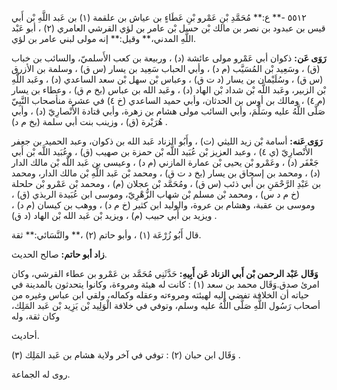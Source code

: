 ٥٥١٢ -** ع:** مُحَمَّدِ بْنِ عَمْرو بْنِ عَطَاءٍ بن عياش بن علقمة (١) بن عَبد اللَّهِ بْن أَبي قيس بن عبدود بن نصر بن مالك بْن حسل بْن عامر بن لؤي القرشي العامري (٢) ، أبو عَبْد اللَّهِ المدني،** وقيل:** إنه مولى لبني عامر بن لؤي.

**رَوَى عَن:** ذكوان أبي عَمْرو مولى عائشة (د) ، وربيعة بن كعب الأَسلميّ، والسائب بن خباب (ق) ، وسَعِيد بْن المُسَيَّب (م د) ، وأبي الحباب سَعِيد بن يسار (س ق) ، وسلمة بن الأزرق (س ق) ، وسُلَيْمان بن يسار (د ت ق) ، وعباس بْن سهل بْن سعد الساعدي (د) ، وعَبد اللَّهِ بْن الزبير، وعَبد اللَّه بْن شداد بْن الهاد (د) ، وعَبد الله بن عباس (بخ م ق) ، وعطاء بن يسار (م ٤) ، ومالك بن أوس بن الحدثان، وأبي حميد الساعدي (خ ٤) في عشرة منأصحاب النَّبِيّ صَلَّى اللَّهُ عليه وسَلَّمَ، وأبي السائب مولى هشام بن زهرة، وأبي قتادة الأَنْصارِيّ (د) ، وأبي هُرَيْرة (ق) ، وزينب بنت أبي سلمة (بخ م د) .

**رَوَى عَنه:** أسامة بْن زيد الليثي (ت) ، وأَبُو الزناد عَبد الله بن ذكوان، وعبد الحميد بن جعفر الأَنْصارِيّ (ي ٤) ، وعبد العزيز بْن عُبَيد اللَّه بْن حمزة بن صهيب (ق) ، وعُبَيد اللَّه بْن أَبي جَعْفَر (د) ، وعَمْرو بْن يحيى بْن عمارة المازني (م د) ، وعيسى بن عَبد اللَّه بْن مالك الدار (د) ، ومحمد بن إسحاق بن يسار (بخ د ت ق) ، ومحمد بْن عَبد اللَّهِ بْن مالك الدار، ومحمد بن عَبْدِ الرَّحْمَنِ بن أَبي ذئب (س ق) ، ومُحَمَّد بْن عجلان (م) ، ومحمد بْن عَمْرو بْن حلحلة (خ م د س) ، ومحمد بْن مسلم بْن شهاب الزُّهْرِيّ، وموسى ابن عُبَيدة الربذي (ق) ، وموسى بن عقبة، وهشام بن عروة، والوليد ابن كثير (خ م د) ، ووهب بن كيسان (م د) ، ويزيد بن أَبي حبيب (م) ، ويزيد بْن عَبد الله بْن الهاد (د ق) .

قال أَبُو زُرْعَة (١) ، وأبو حاتم (٢) ،** والنَّسَائي:** ثقة.

**زاد أبو حاتم:** صالح الحديث.

**وَقَال عَبْد الرحمن بْن أَبي الزناد عَن أَبِيهِ:** حَدَّثَنِي مُحَمَّد بن عَمْرو بن عطاء القرشي، وكان امرئ صدق.وَقَال محمد بن سعد (١) : كانت له هيئة ومروءة، وكانوا يتحدثون بالمدينة في حياته أن الخلافة تفضي إليه لهيئته ومروءته وعقله وكماله، ولقي ابن عباس وغيره من أصحاب رَسُول اللَّهِ صَلَّى اللَّهُ عليه وسلم، وتوفي في خلافة الْوَلِيد بْن يَزِيد بْن عَبد المَلِك، وكان ثقة، وله

أحاديث.

وَقَال ابن حبان (٢) : توفي في آخر ولاية هشام بن عَبد المَلِك (٣) .

روى له الجماعة.
